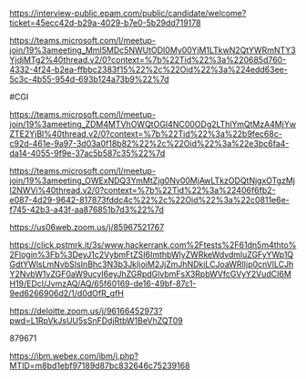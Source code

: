 
https://interview-public.epam.com/public/candidate/welcome?ticket=45ecc42d-b29a-4029-b7e0-5b29dd719178


https://teams.microsoft.com/l/meetup-join/19%3ameeting_MmI5MDc5NWUtODI0My00YjM1LTkwN2QtYWRmNTY3YjdjMTg2%40thread.v2/0?context=%7b%22Tid%22%3a%220685d760-4332-4f24-b2ea-ffbbc2383f15%22%2c%22Oid%22%3a%224edd63ee-5c3c-4b55-954d-693b124a73b9%22%7d

#CGI

https://teams.microsoft.com/l/meetup-join/19%3ameeting_ZDM4MTVhOWQtOGI4NC00ODg2LThlYmQtMzA4MjYwZTE2YjBl%40thread.v2/0?context=%7b%22Tid%22%3a%22b9fec68c-c92d-461e-9a97-3d03a0f18b82%22%2c%22Oid%22%3a%22e3bc6fa4-da14-4055-9f9e-37ac5b587c35%22%7d

https://teams.microsoft.com/l/meetup-join/19%3ameeting_OWExNDQ3YmMtZjg0Ny00MjAwLTkzODQtNjgxOTgzMjI2NWVi%40thread.v2/0?context=%7b%22Tid%22%3a%22406f6fb2-e087-4d29-9642-817873fddc4c%22%2c%22Oid%22%3a%22c0811e6e-f745-42b3-a43f-aa876851b7d3%22%7d

https://us06web.zoom.us/j/85967521767

https://click.pstmrk.it/3s/www.hackerrank.com%2Ftests%2F61dn5m4thto%2Flogin%3Fb%3DeyJ1c2VybmFtZSI6ImthbWlyZWRkeWdvdmluZGFyYWp1QGdtYWlsLmNvbSIsInBhc3N3b3JkIjoiM2JjZmJhNDkiLCJoaWRlIjp0cnVlLCJhY2NvbW1vZGF0aW9ucyI6eyJhZGRpdGlvbmFsX3RpbWVfcGVyY2VudCI6MH19/EDcI/JvmzAQ/AQ/65f60169-de16-49bf-87c1-9ed6266906d2/1/d0dOfR_gfH

https://deloitte.zoom.us/j/96166452973?pwd=L1RpVkJsUU5sSnFDdjRtbW1BeVhZQT09


879671

https://ibm.webex.com/ibm/j.php?MTID=m8bd1ebf97189d87bc832646c75239168
